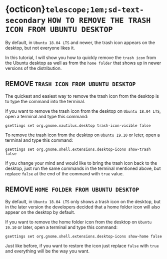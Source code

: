 # {octicon}`telescope;1em;sd-text-secondary` `HOW TO REMOVE THE TRASH ICON FROM UBUNTU DESKTOP`

By default, in `Ubuntu 18.04 LTS` and newer, the trash icon appears on the
desktop, but not everyone likes it.

In this tutorial, I will show you how to quickly remove the `trash icon` from
the Ubuntu desktop as well as from the `home folder` that shows up in newer
versions of the distribution.

## REMOVE `TRASH ICON FROM UBUNTU DESKTOP`

The quickest and easiest way to remove the trash icon from the desktop is to
type the command into the terminal.

If you want to remove the trash icon from the desktop on `Ubuntu 18.04 LTS`,
open a terminal and type this command:

```shell
gsettings set org.gnome.nautilus.desktop trash-icon-visible false
```

To remove the trash icon from the desktop on `Ubuntu 19.10` or leter, open a
terminal and type this command:

```shell
gsettings set org.gnome.shell.extensions.desktop-icons show-trash false
```

If you change your mind and would like to bring the trash icon back to the
desktop, just run the same commands in the terminal mentioned above, but
replace `false` at the end of the command with `true` value.

## REMOVE `HOME FOLDER FROM UBUNTU DESKTOP`

By default, in `Ubuntu 18.04 LTS` only shows a trash icon on the desktop, but
in the later version the developers decided that a home folder icon will also
appear on the desktop by default.

If you want to remove the home folder icon from the desktop on `Ubuntu 19.10`
or later, open a terminal and type this command:

```shell
gsettings set org.gnome.shell.extensions.desktop-icons show-home false
```

Just like before, if you want to restore the icon just replace `false` with
`true` and everything will be the way you want.
